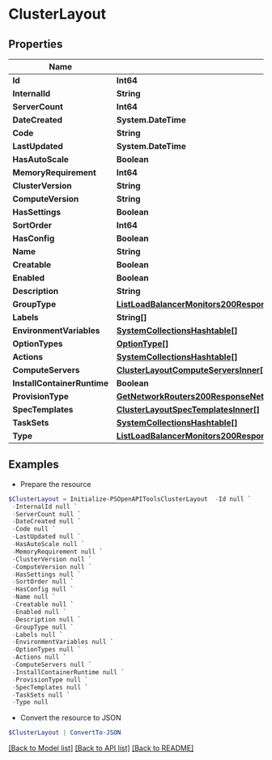 # ClusterLayout
## Properties

Name | Type | Description | Notes
------------ | ------------- | ------------- | -------------
**Id** | **Int64** |  | [optional] 
**InternalId** | **String** |  | [optional] 
**ServerCount** | **Int64** |  | [optional] 
**DateCreated** | **System.DateTime** |  | [optional] 
**Code** | **String** |  | [optional] 
**LastUpdated** | **System.DateTime** |  | [optional] 
**HasAutoScale** | **Boolean** |  | [optional] 
**MemoryRequirement** | **Int64** |  | [optional] 
**ClusterVersion** | **String** |  | [optional] 
**ComputeVersion** | **String** |  | [optional] 
**HasSettings** | **Boolean** |  | [optional] 
**SortOrder** | **Int64** |  | [optional] 
**HasConfig** | **Boolean** |  | [optional] 
**Name** | **String** |  | [optional] 
**Creatable** | **Boolean** |  | [optional] 
**Enabled** | **Boolean** |  | [optional] 
**Description** | **String** |  | [optional] 
**GroupType** | [**ListLoadBalancerMonitors200ResponseAllOfLoadBalancerMonitorsInnerLoadBalancerType**](ListLoadBalancerMonitors200ResponseAllOfLoadBalancerMonitorsInnerLoadBalancerType.md) |  | [optional] 
**Labels** | **String[]** |  | [optional] 
**EnvironmentVariables** | [**SystemCollectionsHashtable[]**](SystemCollectionsHashtable.md) |  | [optional] 
**OptionTypes** | [**OptionType[]**](OptionType.md) |  | [optional] 
**Actions** | [**SystemCollectionsHashtable[]**](SystemCollectionsHashtable.md) |  | [optional] 
**ComputeServers** | [**ClusterLayoutComputeServersInner[]**](ClusterLayoutComputeServersInner.md) |  | [optional] 
**InstallContainerRuntime** | **Boolean** |  | [optional] 
**ProvisionType** | [**GetNetworkRouters200ResponseNetworkRoutersInnerInterfacesInnerNetwork**](GetNetworkRouters200ResponseNetworkRoutersInnerInterfacesInnerNetwork.md) |  | [optional] 
**SpecTemplates** | [**ClusterLayoutSpecTemplatesInner[]**](ClusterLayoutSpecTemplatesInner.md) |  | [optional] 
**TaskSets** | [**SystemCollectionsHashtable[]**](SystemCollectionsHashtable.md) |  | [optional] 
**Type** | [**ListLoadBalancerMonitors200ResponseAllOfLoadBalancerMonitorsInnerLoadBalancerType**](ListLoadBalancerMonitors200ResponseAllOfLoadBalancerMonitorsInnerLoadBalancerType.md) |  | [optional] 

## Examples

- Prepare the resource
```powershell
$ClusterLayout = Initialize-PSOpenAPIToolsClusterLayout  -Id null `
 -InternalId null `
 -ServerCount null `
 -DateCreated null `
 -Code null `
 -LastUpdated null `
 -HasAutoScale null `
 -MemoryRequirement null `
 -ClusterVersion null `
 -ComputeVersion null `
 -HasSettings null `
 -SortOrder null `
 -HasConfig null `
 -Name null `
 -Creatable null `
 -Enabled null `
 -Description null `
 -GroupType null `
 -Labels null `
 -EnvironmentVariables null `
 -OptionTypes null `
 -Actions null `
 -ComputeServers null `
 -InstallContainerRuntime null `
 -ProvisionType null `
 -SpecTemplates null `
 -TaskSets null `
 -Type null
```

- Convert the resource to JSON
```powershell
$ClusterLayout | ConvertTo-JSON
```

[[Back to Model list]](../README.md#documentation-for-models) [[Back to API list]](../README.md#documentation-for-api-endpoints) [[Back to README]](../README.md)

